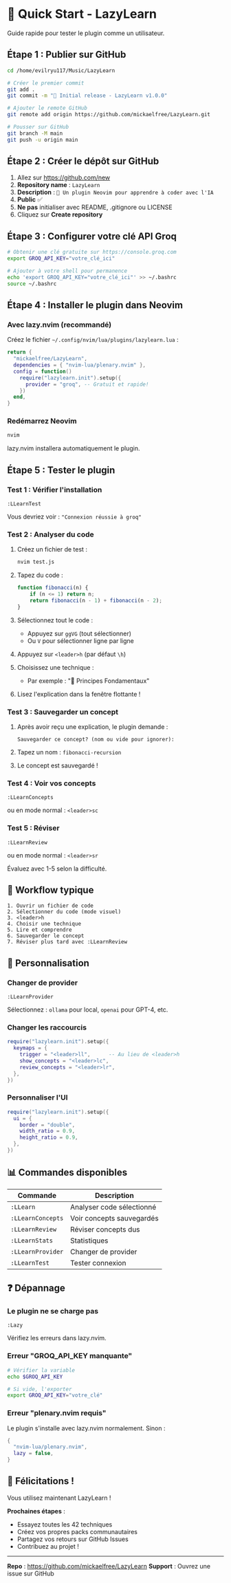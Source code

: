 # 🚀 Quick Start - LazyLearn

Guide rapide pour tester le plugin comme un utilisateur.

## Étape 1 : Publier sur GitHub

```bash
cd /home/evilryu117/Music/LazyLearn

# Créer le premier commit
git add .
git commit -m "🎉 Initial release - LazyLearn v1.0.0"

# Ajouter le remote GitHub
git remote add origin https://github.com/mickaelfree/LazyLearn.git

# Pousser sur GitHub
git branch -M main
git push -u origin main
```

## Étape 2 : Créer le dépôt sur GitHub

1. Allez sur https://github.com/new
2. **Repository name** : `LazyLearn`
3. **Description** : `🧠 Un plugin Neovim pour apprendre à coder avec l'IA`
4. **Public** ✅
5. **Ne pas** initialiser avec README, .gitignore ou LICENSE
6. Cliquez sur **Create repository**

## Étape 3 : Configurer votre clé API Groq

```bash
# Obtenir une clé gratuite sur https://console.groq.com
export GROQ_API_KEY="votre_clé_ici"

# Ajouter à votre shell pour permanence
echo 'export GROQ_API_KEY="votre_clé_ici"' >> ~/.bashrc
source ~/.bashrc
```

## Étape 4 : Installer le plugin dans Neovim

### Avec lazy.nvim (recommandé)

Créez le fichier `~/.config/nvim/lua/plugins/lazylearn.lua` :

```lua
return {
  "mickaelfree/LazyLearn",
  dependencies = { "nvim-lua/plenary.nvim" },
  config = function()
    require("lazylearn.init").setup({
      provider = "groq", -- Gratuit et rapide!
    })
  end,
}
```

### Redémarrez Neovim

```bash
nvim
```

lazy.nvim installera automatiquement le plugin.

## Étape 5 : Tester le plugin

### Test 1 : Vérifier l'installation

```vim
:LLearnTest
```

Vous devriez voir : `"Connexion réussie à groq"`

### Test 2 : Analyser du code

1. Créez un fichier de test :
   ```bash
   nvim test.js
   ```

2. Tapez du code :
   ```javascript
   function fibonacci(n) {
       if (n <= 1) return n;
       return fibonacci(n - 1) + fibonacci(n - 2);
   }
   ```

3. Sélectionnez tout le code :
   - Appuyez sur `ggVG` (tout sélectionner)
   - Ou `V` pour sélectionner ligne par ligne

4. Appuyez sur `<leader>h` (par défaut `\h`)

5. Choisissez une technique :
   - Par exemple : "🎯 Principes Fondamentaux"

6. Lisez l'explication dans la fenêtre flottante !

### Test 3 : Sauvegarder un concept

1. Après avoir reçu une explication, le plugin demande :
   ```
   Sauvegarder ce concept? (nom ou vide pour ignorer):
   ```

2. Tapez un nom : `fibonacci-recursion`

3. Le concept est sauvegardé !

### Test 4 : Voir vos concepts

```vim
:LLearnConcepts
```

ou en mode normal : `<leader>sc`

### Test 5 : Réviser

```vim
:LLearnReview
```

ou en mode normal : `<leader>sr`

Évaluez avec 1-5 selon la difficulté.

## 🎯 Workflow typique

```
1. Ouvrir un fichier de code
2. Sélectionner du code (mode visuel)
3. <leader>h
4. Choisir une technique
5. Lire et comprendre
6. Sauvegarder le concept
7. Réviser plus tard avec :LLearnReview
```

## 🔧 Personnalisation

### Changer de provider

```vim
:LLearnProvider
```

Sélectionnez : `ollama` pour local, `openai` pour GPT-4, etc.

### Changer les raccourcis

```lua
require("lazylearn.init").setup({
  keymaps = {
    trigger = "<leader>ll",      -- Au lieu de <leader>h
    show_concepts = "<leader>lc",
    review_concepts = "<leader>lr",
  },
})
```

### Personnaliser l'UI

```lua
require("lazylearn.init").setup({
  ui = {
    border = "double",
    width_ratio = 0.9,
    height_ratio = 0.9,
  },
})
```

## 📊 Commandes disponibles

| Commande | Description |
|----------|-------------|
| `:LLearn` | Analyser code sélectionné |
| `:LLearnConcepts` | Voir concepts sauvegardés |
| `:LLearnReview` | Réviser concepts dus |
| `:LLearnStats` | Statistiques |
| `:LLearnProvider` | Changer de provider |
| `:LLearnTest` | Tester connexion |

## ❓ Dépannage

### Le plugin ne se charge pas

```vim
:Lazy
```

Vérifiez les erreurs dans lazy.nvim.

### Erreur "GROQ_API_KEY manquante"

```bash
# Vérifier la variable
echo $GROQ_API_KEY

# Si vide, l'exporter
export GROQ_API_KEY="votre_clé"
```

### Erreur "plenary.nvim requis"

Le plugin s'installe avec lazy.nvim normalement. Sinon :

```lua
{
  "nvim-lua/plenary.nvim",
  lazy = false,
}
```

## 🎉 Félicitations !

Vous utilisez maintenant LazyLearn !

**Prochaines étapes** :
- Essayez toutes les 42 techniques
- Créez vos propres packs communautaires
- Partagez vos retours sur GitHub Issues
- Contribuez au projet !

---

**Repo** : https://github.com/mickaelfree/LazyLearn
**Support** : Ouvrez une issue sur GitHub
